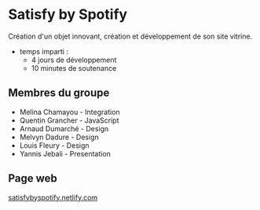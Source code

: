 # Satisfy by Spotify
Création d'un objet innovant, création et développement de son site vitrine.

- temps imparti : 
  - 4 jours de développement
  - 10 minutes de soutenance


## Membres du groupe
- Melina Chamayou - Integration
- Quentin Grancher - JavaScript
- Arnaud Dumarché - Design
- Melvyn Dadure - Design
- Louis Fleury - Design
- Yannis Jebali - Presentation

## Page web 
[satisfybyspotify.netlify.com](https://satisfybyspotify.netlify.com/)



